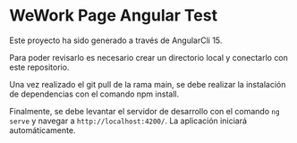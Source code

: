 # WeWork Page Angular Test

Este proyecto ha sido generado a través de AngularCli 15.

Para poder revisarlo es necesario crear un directorio local y conectarlo con este repositorio.

Una vez realizado el git pull de la rama main, se debe realizar la instalación de dependencias con el comando npm install.

Finalmente, se debe levantar el servidor de desarrollo con el comando `ng serve` y navegar a `http://localhost:4200/`. La aplicación iniciará automáticamente.


